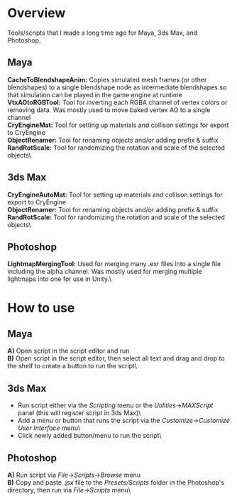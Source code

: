 # Overview
Tools/scripts that I made a long time ago for Maya, 3ds Max, and Photoshop.

## Maya
**CacheToBlendshapeAnim:** Copies simulated mesh frames (or other blendshapes) to a single blendshape node as intermediate blendshapes so that simulation can be played in the game engine at runtime\
**VtxAOtoRGBTool:** Tool for inverting each RGBA channel of vertex colors or removing data. Was mostly used to move baked vertex AO to a single channel\
**CryEngineMat:** Tool for setting up materials and collison settings for export to CryEngine\
**ObjectRenamer:** Tool for renaming objects and/or adding prefix & suffix\
**RandRotScale:** Tool for randomizing the rotation and scale of the selected objects\

## 3ds Max
**CryEngineAutoMat:** Tool for setting up materials and collison settings for export to CryEngine\
**ObjectRenamer:** Tool for renaming objects and/or adding prefix & suffix\
**RandRotScale:** Tool for randomizing the rotation and scale of the selected objects\

## Photoshop
**LightmapMergingTool:** Used for merging many .exr files into a single file including the alpha channel. Was mostly used for merging multiple lightmaps into one for use in Unity.\


# How to use
## Maya
**A)** Open script in the script editor and run\
**B)** Open script in the script editor, then select all text and drag and drop to the shelf to create a button to run the script\

## 3ds Max
* Run script either via the *Scripting* menu or the *Utilities*->*MAXScript* panel (this will register script in 3ds Max)\
* Add a menu or button that runs the script via the *Customize*->*Customize User Interface* menu\
* Click newly added button/menu to run the script\

## Photoshop
**A)** Run script via *File*->*Scripts*->*Browse* menu\
**B)** Copy and paste .jsx file to the *Presets/Scripts* folder in the Photoshop's directory, then run via *File*->*Scripts* menu\